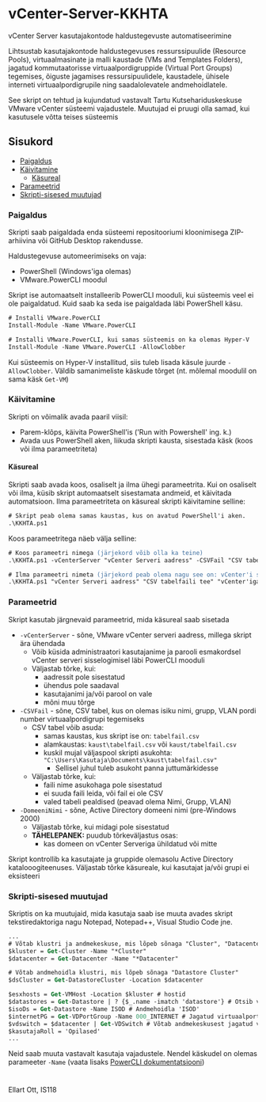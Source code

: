 # vCenter-Server-KKHTA
vCenter Server kasutajakontode haldustegevuste automatiseerimine
 
Lihtsustab kasutajakontode haldustegevuses ressurssipuulide (Resource Pools), virtuaalmasinate ja malli kaustade (VMs and Templates Folders), jagatud kommutaatorisse virtuaalpordigruppide (Virtual Port Groups) tegemises, õiguste jagamises ressursipuulidele, kaustadele, ühisele interneti virtuaalpordigrupile ning saadalolevatele andmehoidlatele.
 
See skript on tehtud ja kujundatud vastavalt Tartu Kutsehariduskeskuse VMware vCenter süsteemi vajadustele. Muutujad ei pruugi olla samad, kui kasutusele võtta teises süsteemis

## Sisukord
* [Paigaldus](#paigaldus)
* [Käivitamine](#kaivitamine)
  * [Käsureal](#kasureal)
* [Parameetrid](#parameetrid)
* [Skripti-sisesed muutujad](#muutujad)

<a name="paigaldus"></a>
### Paigaldus
Skripti saab paigaldada enda süsteemi repositooriumi kloonimisega ZIP-arhiivina või GitHub Desktop rakendusse.

Haldustegevuse automeerimiseks on vaja:
- PowerShell (Windows'iga olemas)
- VMware.PowerCLI moodul

Skript ise automaatselt installeerib PowerCLI mooduli, kui süsteemis veel ei ole paigaldatud. Kuid saab ka seda ise paigaldada läbi PowerShell käsu.

```ps
# Installi VMware.PowerCLI
Install-Module -Name VMware.PowerCLI

# Installi VMware.PowerCLI, kui samas süsteemis on ka olemas Hyper-V
Install-Module -Name VMware.PowerCLI -AllowClobber
```

Kui süsteemis on Hyper-V installitud, siis tuleb lisada käsule juurde `-AllowClobber`. Väldib samanimeliste käskude tõrget (nt. mõlemal moodulil on sama käsk `Get-VM`)

<a name="kaivitamine"></a>
### Käivitamine
Skripti on võimalik avada paaril viisil:
- Parem-klõps, käivita PowerShell'is ('Run with Powershell' ing. k.)
- Avada uus PowerShell aken, liikuda skripti kausta, sisestada käsk (koos või ilma parameetriteta)

<a name="kasureal"></a>
#### Käsureal
Skripti saab avada koos, osaliselt ja ilma ühegi parameetrita. Kui on osaliselt või ilma, küsib skript automaatselt sisestamata andmeid, et käivitada automatsioon. Ilma parameetriteta on käsureal skripti käivitamine selline:

```ps
# Skript peab olema samas kaustas, kus on avatud PowerShell'i aken.
.\KKHTA.ps1
```

Koos parameetritega näeb välja selline:

```ps
# Koos parameetri nimega (järjekord võib olla ka teine)
.\KKHTA.ps1 -vCenterServer "vCenter Serveri aadress" -CSVFail "CSV tabelfaili tee" -DomeeniNimi "vCenter'iga ühildatud domeeninimi (pre-Windows 2000)"

# Ilma parameetri nimeta (järjekord peab olema nagu see on: vCenter'i server, CSV fail, domeeni nimi)
.\KKHTA.ps1 "vCenter Serveri aadress" "CSV tabelfaili tee" "vCenter'iga ühildatud domeeninimi (pre-Windows 2000)"
```

<a name="parameetrid"></a>
### Parameetrid
Skript kasutab järgnevaid parameetrid, mida käsureal saab sisetada

- `-vCenterServer` - sõne, VMware vCenter serveri aadress, millega skript ära ühendada
  - Võib küsida administraatori kasutajanime ja parooli esmakordsel vCenter serveri sisselogimisel läbi PowerCLI mooduli
  - Väljastab tõrke, kui:
    - aadressit pole sisestatud
    - ühendus pole saadaval
    - kasutajanimi ja/või parool on vale
    - mõni muu tõrge
- `-CSVFail` - sõne, CSV tabel, kus on olemas isiku nimi, grupp, VLAN pordi number virtuaalpordigrupi tegemiseks
  - CSV tabel võib asuda:
    - samas kaustas, kus skript ise on: `tabelfail.csv`
    - alamkaustas: `kaust\tabelfail.csv` või `kaust/tabelfail.csv`
    - kuskil mujal väljaspool skripti asukohta: `"C:\Users\Kasutaja\Documents\kaust\tabelfail.csv"`
      - Sellisel juhul tuleb asukoht panna juttumärkidesse
  - Väljastab tõrke, kui:
    - faili nime asukohaga pole sisestatud
    - ei suuda faili leida, või fail ei ole CSV
    - valed tabeli pealdised (peavad olema Nimi, Grupp, VLAN)
- `-DomeeniNimi` - sõne, Active Directory domeeni nimi (pre-Windows 2000)
  - Väljastab tõrke, kui midagi pole sisestatud
  - **TÄHELEPANEK:** puudub tõrkeväljastus osas:
    - kas domeen on vCenter Serveriga ühildatud või mitte

Skript kontrollib ka kasutajate ja gruppide olemasolu Active Directory katalooogiteenuses. Väljastab tõrke käsureale, kui kasutajat ja/või grupi ei eksisteeri

<a name="muutujad"></a>
### Skripti-sisesed muutujad
Skriptis on ka muutujaid, mida kasutaja saab ise muuta avades skript tekstiredaktoriga nagu Notepad, Notepad++, Visual Studio Code jne.

```ps
...
# Võtab klustri ja andmekeskuse, mis lõpeb sõnaga "Cluster", "Datacenter"
$kluster = Get-Cluster -Name "*Cluster"
$datacenter = Get-Datacenter -Name "*Datacenter"

# Võtab andmehoidla klustri, mis lõpeb sõnaga "Datastore Cluster"
$dsCluster = Get-DatastoreCluster -Location $datacenter

$esxhosts = Get-VMHost -Location $kluster # hostid
$datastores = Get-Datastore | ? {$_.name -imatch 'datastore'} # Otsib välja kõik andmehoidlad, milles sisaldub 'datastore'
$isoDs = Get-Datastore -Name ISOD # Andmehoidla 'ISOD'
$internetPG = Get-VDPortGroup -Name 000_INTERNET # Jagatud virtuaalportgrupp '000_INTERNET'
$vdswitch = $datacenter | Get-VDSwitch # Võtab andmekeskusest jagatud virtuaalkommutaatori
$kasutajaRoll = 'Opilased'
...
```

Neid saab muuta vastavalt kasutaja vajadustele. Nendel käskudel on olemas parameeter `-Name` (vaata lisaks [PowerCLI dokumentatsiooni](https://pubs.vmware.com/vsphere-51/index.jsp?topic=%2Fcom.vmware.vsphere.doc%2FGUID-1B959D6B-41CA-4E23-A7DB-E9165D5A0E80.html))

#

Ellart Ott, IS118
